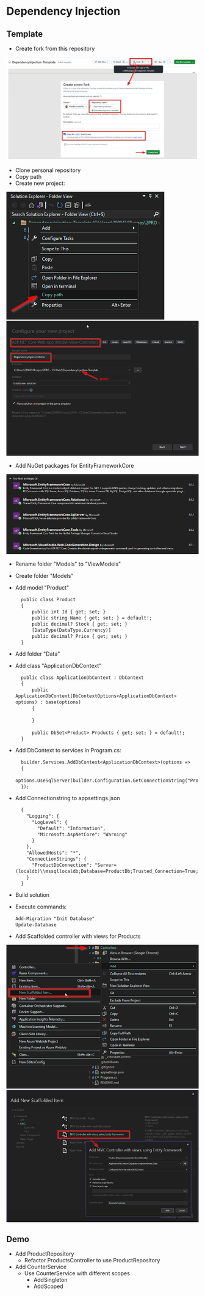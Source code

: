 # Dependency Injection
## Template

- Create fork from this repository

![fork](https://raw.githubusercontent.com/PXL-CSWeb/DependencyInjection-Template/media/newfork.png)

- Clone personal repository
- Copy path
- Create new project:

![copy](https://raw.githubusercontent.com/PXL-CSWeb/DependencyInjection-Template/media/copypath.png)
![new](https://raw.githubusercontent.com/PXL-CSWeb/DependencyInjection-Template/media/newproject.png)

- Add NuGet packages for EntityFrameworkCore

![efcore](https://raw.githubusercontent.com/PXL-CSWeb/DependencyInjection-Template/media/nuget.png)

- Rename folder "Models" to "ViewModels"
- Create folder "Models"
- Add model "Product"

        public class Product
        {
            public int Id { get; set; }
            public string Name { get; set; } = default!;
            public decimal? Stock { get; set; }
            [DataType(DataType.Currency)]
            public decimal? Price { get; set; }
        }

- Add folder "Data"
- Add class "ApplicationDbContext"

        public class ApplicationDbContext : DbContext
        {
            public ApplicationDbContext(DbContextOptions<ApplicationDbContext> options) : base(options)
            {
            
            }

            public DbSet<Product> Products { get; set; } = default!;
        }

- Add DbContext to services in Program.cs:

        builder.Services.AddDbContext<ApplicationDbContext>(options =>
        {
            options.UseSqlServer(builder.Configuration.GetConnectionString("ProductDbConnection"));
        });

- Add Connectionstring to appsettings.json

        {
          "Logging": {
            "LogLevel": {
              "Default": "Information",
              "Microsoft.AspNetCore": "Warning"
            }
          },
          "AllowedHosts": "*",
          "ConnectionStrings": {
            "ProductDbConnection": "Server=(localdb)\\mssqllocaldb;Database=ProductDb;Trusted_Connection=True;MultipleActiveResultSets=true"
          }
        }

- Build solution
- Execute commands:

      Add-Migration "Init Database"
      Update-Database

- Add Scaffolded controller with views for Products

![controller](https://raw.githubusercontent.com/PXL-CSWeb/DependencyInjection-Template/media/controller.png)
![controller](https://raw.githubusercontent.com/PXL-CSWeb/DependencyInjection-Template/media/scaffolded.png)

## Demo
- Add ProductRepository
    - Refactor ProductsController to use ProductRepository 
- Add CounterService
    - Use CounterService with different scopes
        - AddSingleton
        - AddScoped